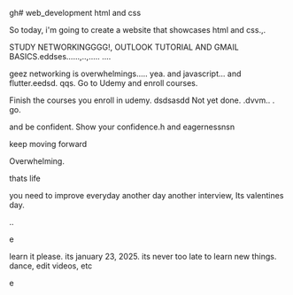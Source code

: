 gh# web_development
html and css

So today, i'm going to create a website that showcases html and css.,.

STUDY NETWORKINGGGG!, OUTLOOK TUTORIAL AND GMAIL BASICS.eddses......,..,.....
....

geez networking is overwhelmings.....
yea.
and javascript...
and flutter.eedsd.
qqs.
Go to Udemy and enroll courses.

Finish the courses you enroll in udemy.
dsdsasdd
Not yet done. .dvvm..
.
go.

and be confident.
Show your confidence.h
and eagernessnsn

keep moving forward

Overwhelming.

thats life

you need to improve everyday
another day another interview, Its valentines day.

..

e










learn it please. its january 23, 2025. its never too late to learn new things.
dance, edit videos, etc

e 
